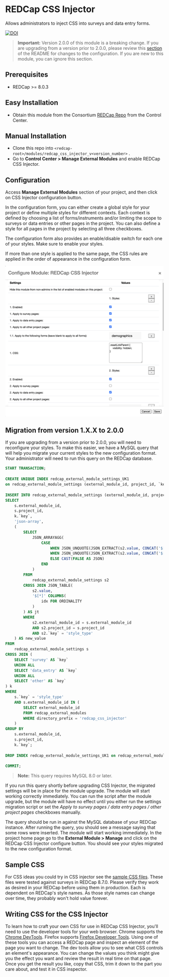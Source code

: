 # REDCap CSS Injector
Allows administrators to inject CSS into surveys and data entry forms.

[![DOI](https://zenodo.org/badge/141312467.svg)](https://zenodo.org/badge/latestdoi/141312467)

> **Important:** Version 2.0.0 of this module is a breaking change. If you are upgrading from a version prior to 2.0.0, please review this [section](#migration-from-version-1xx-to-200)  of the README for changes to the configuration. If you are new to this module, you can ignore this section.

## Prerequisites
- REDCap >= 8.0.3

## Easy Installation
- Obtain this module from the Consortium [REDCap Repo](https://redcap.vanderbilt.edu/consortium/modules/index.php) from the Control Center.


## Manual Installation
- Clone this repo into `<redcap-root>/modules/redcap_css_injector_v<version_number>` .
- Go to **Control Center > Manage External Modules** and enable REDCap CSS Injector.

## Configuration
Access **Manage External Modules** section of your project, and then click on CSS Injector configuration button.

In the configuration form, you can either create a global style for your project or define multiple styles for different contexts. Each context is defined by choosing a list of forms/instruments and/or limiting the scope to surveys or data entries or other pages in the project. You can also define a style for all pages in the project by selecting all three checkboxes.

The configuration form also provides an enable/disable switch for each one of your styles. Make sure to enable your styles.

If more than one style is applied to the same page, the CSS rules are applied in the order of appearance in the configuration form.

![Configuration screen](img/config_v2.png)


## Migration from version 1.X.X to 2.0.0

If you are upgrading from a version prior to 2.0.0, you will need to reconfigure your styles. To make this easier, we have a MySQL query that will help you migrate your current styles to the new configuration format. Your administrator will need to run this query on the REDCap database.


```sql
START TRANSACTION;

CREATE UNIQUE INDEX redcap_external_module_settings_UK1
on redcap_external_module_settings (external_module_id, project_id, `key`);

INSERT INTO redcap_external_module_settings (external_module_id, project_id, `key`, type, value)
SELECT 
    s.external_module_id,
    s.project_id,
    k.`key`,
    'json-array',
    (
        SELECT 
            JSON_ARRAYAGG(
                CASE
                    WHEN JSON_UNQUOTE(JSON_EXTRACT(s2.value, CONCAT('$[', jt.idx - 1, ']'))) = 'all' THEN CAST(TRUE AS JSON)
                    WHEN JSON_UNQUOTE(JSON_EXTRACT(s2.value, CONCAT('$[', jt.idx - 1, ']'))) = k.`key` THEN CAST(TRUE AS JSON)
                    ELSE CAST(FALSE AS JSON)
                END
            )
        FROM 
            redcap_external_module_settings s2
        CROSS JOIN JSON_TABLE(
            s2.value,
            '$[*]' COLUMNS(
                idx FOR ORDINALITY
            )
        ) AS jt
        WHERE 
            s2.external_module_id = s.external_module_id
            AND s2.project_id = s.project_id
            AND s2.`key` = 'style_type' 
    ) AS new_value
FROM 
    redcap_external_module_settings s
CROSS JOIN (
    SELECT 'survey' AS `key`
    UNION ALL 
    SELECT 'data_entry' AS `key`
    UNION ALL 
    SELECT 'other' AS `key`
) k
WHERE 
    s.`key` = 'style_type'
    AND s.external_module_id IN (
        SELECT external_module_id
        FROM redcap_external_modules
        WHERE directory_prefix = 'redcap_css_injector'
    )
GROUP BY 
    s.external_module_id, 
    s.project_id, 
    k.`key`;

DROP INDEX redcap_external_module_settings_UK1 on redcap_external_module_settings;

COMMIT;
```

> **Note:**
This query requires MySQL 8.0 or later. 

If you run this query shortly before upgrading CSS Injector, the migrated settings will be in place for the module upgrade. The module will start working correctly immediately. You can run the script after the module upgrade, but the module will have no effect until you either run the settings migration script or set the _Apply to survey pages / data entry pages / other project pages_ checkboxes manually.

The query should be run in against the MySQL database of your REDCap instance. After running the query, you should see a message saying that some rows were inserted. The module will start working immediately. In the project home page go to the **External Module > Manage** and click on the REDCap CSS Injector configure button. You should see your styles migrated to the new configuration format.

## Sample CSS

For CSS ideas you could try in CSS injector see the [sample CSS files](samples/). These files were tested against surveys in REDCap 8.7.0. Please verify they work as desired in your REDCap before using them in production. Each is dependent on REDCap's style names. As those style names can change over time, they probably won't hold value forever.

## Writing CSS for the CSS Injector

To learn how to craft your own CSS for use in REDCap CSS Injector, you'll need to use the developer tools for your web browser. Chrome supports the [Chrome DevTools](https://developers.google.com/web/tools/chrome-devtools/).  Firefox supports [Firefox Developer Tools](https://developer.mozilla.org/en-US/docs/Tools).  Using one of these tools you can access a REDCap page and inspect an element of the page you want to change. The dev tools allow you to see what CSS controls an element's appearance. You can change the values you think might give you the effect you want and review the result in real time on that page.  Once you get the result you like, copy that CSS, trim it down to the part you care about, and test it in CSS inspector.
